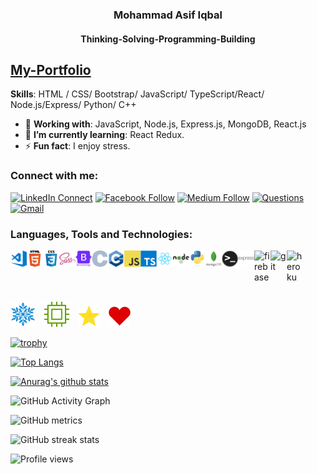 <h3 align="center">Mohammad Asif Iqbal</h3>
<h4 align="center">Thinking-Solving-Programming-Building</h4>

## [My-Portfolio](https://mohammad-asif-iqbal.netlify.app/)


<b>Skills</b>: HTML / CSS/ Bootstrap/ JavaScript/ TypeScript/React/ Node.js/Express/ Python/ C++

- 🔭 <b>Working with</b>: JavaScript, Node.js, Express.js, MongoDB, React.js 
- 🌱 <b>I’m currently learning</b>: React Redux. 
- ⚡ <b>Fun fact</b>: I enjoy stress.  

### Connect with me:

[![LinkedIn Connect](https://img.shields.io/badge/%20-Connect-black?color=14171A&labelColor=212121&logo=linkedin&logoColor=ffffff)](https://www.linkedin.com/in/mohammad-asif-iqbal/) 
[![Facebook Follow](https://img.shields.io/badge/%20-Follow-black?color=14171A&labelColor=1976d2&logo=facebook&logoColor=ffffff)](https://www.facebook.com/asif.asifiqbal.71868) 
[![Medium Follow](https://img.shields.io/badge/%20-Follow-black?color=14171A&labelColor=1976d2&logo=medium&logoColor=ffffff)](https://medium.com/@mohammad.asif.iqbal.200) 
[![Questions](https://img.shields.io/badge/%20-Questions-black?color=14171A&labelColor=fff&logo=stackoverflow&logoColor=0c0d0e26)](https://stackoverflow.com/users/14570607/asif)
[![Gmail](https://img.shields.io/badge/%20-Send%20Mail-black?color=14171A&labelColor=ef5350&logo=gmail&logoColor=ffffff)](mailto:mohammad.asif.iqbal.200@gmail.com?subject=From%20GitHub&body=Hi,%20there.%20Reaching%20you%20from%20GitHub.)
<br /> 


### Languages, Tools and Technologies:

<a href='#'><img align="left" alt="Visual Studio Code" width="26px" margin-bottom="25px" src="https://raw.githubusercontent.com/github/explore/80688e429a7d4ef2fca1e82350fe8e3517d3494d/topics/visual-studio-code/visual-studio-code.png" /><img align="left" alt="HTML5" width="26px" src="https://raw.githubusercontent.com/github/explore/80688e429a7d4ef2fca1e82350fe8e3517d3494d/topics/html/html.png" /><img align="left" alt="CSS3" width="26px" src="https://raw.githubusercontent.com/github/explore/80688e429a7d4ef2fca1e82350fe8e3517d3494d/topics/css/css.png" /><img align="left" alt="Sass" width="26px" src="https://raw.githubusercontent.com/github/explore/80688e429a7d4ef2fca1e82350fe8e3517d3494d/topics/sass/sass.png" /><img align="left" src="https://raw.githubusercontent.com/devicons/devicon/master/icons/bootstrap/bootstrap-plain-wordmark.svg" alt="bootstrap" width="26px"/><img align="left" src="https://raw.githubusercontent.com/devicons/devicon/master/icons/c/c-original.svg" alt="c" width="26px"/><img align="left" src="https://raw.githubusercontent.com/devicons/devicon/master/icons/cplusplus/cplusplus-original.svg" alt="cplusplus" width="26px"/><img align="left" alt="JavaScript" width="26px" src="https://raw.githubusercontent.com/github/explore/80688e429a7d4ef2fca1e82350fe8e3517d3494d/topics/javascript/javascript.png" />
<img align="left" src="https://raw.githubusercontent.com/devicons/devicon/master/icons/typescript/typescript-original.svg" alt="typescript" width="26px"/><img align="left" alt="React" width="26px" src="https://raw.githubusercontent.com/github/explore/80688e429a7d4ef2fca1e82350fe8e3517d3494d/topics/react/react.png" /><img align="left" src="https://raw.githubusercontent.com/devicons/devicon/master/icons/nodejs/nodejs-original-wordmark.svg" alt="nodejs" width="26px"/><img align="left" src="https://raw.githubusercontent.com/devicons/devicon/master/icons/python/python-original.svg" alt="python" width="26px" /><img align="left" src="https://raw.githubusercontent.com/devicons/devicon/master/icons/mongodb/mongodb-original-wordmark.svg" alt="mongodb" width="26px"/><img align="left" alt="HTML5" width="26px" src="https://raw.githubusercontent.com/github/explore/80688e429a7d4ef2fca1e82350fe8e3517d3494d/topics/terminal/terminal.png" />
<img align="left" src="https://raw.githubusercontent.com/devicons/devicon/master/icons/express/express-original-wordmark.svg" alt="express" width="26px"/><img align="left" src="https://www.vectorlogo.zone/logos/firebase/firebase-icon.svg" alt="firebase" width="26px"/><img align="left" src="https://www.vectorlogo.zone/logos/git-scm/git-scm-icon.svg" alt="git" width="26px"/><img align="left" src="https://www.vectorlogo.zone/logos/heroku/heroku-icon.svg" alt="heroku" width="26px"/></a>

<br />
<br />
<br />
<br />


<a href='https://archiveprogram.github.com/'><img src='https://raw.githubusercontent.com/acervenky/animated-github-badges/master/assets/acbadge.gif' width='40' height='40'></a> <a href='https://docs.github.com/en/developers'><img src='https://raw.githubusercontent.com/acervenky/animated-github-badges/master/assets/devbadge.gif' width='40' height='40'></a> <a href='https://stars.github.com/'><img src='https://raw.githubusercontent.com/acervenky/animated-github-badges/master/assets/starbadge.gif' width='35' height='35'></a> <a href='https://docs.github.com/en/github/supporting-the-open-source-community-with-github-sponsors'><img src='https://raw.githubusercontent.com/acervenky/animated-github-badges/master/assets/sponsorbadge.gif' width='35' height='35'></a> 

[![trophy](https://github-profile-trophy.vercel.app/?username=Mohammad-Asif-Iqbal)](https://github.com/ryo-ma/github-profile-trophy)

[![Top Langs](https://github-readme-stats.vercel.app/api/top-langs/?username=Mohammad-Asif-Iqbal&layout=compact&theme=tokyonight)](https://github.com/anuraghazra/github-readme-stats)

[![Anurag's github stats](https://github-readme-stats.vercel.app/api?username=Mohammad-Asif-Iqbal&theme=tokyonight)](https://github.com/anuraghazra/github-readme-stats)

![GitHub Activity Graph](https://activity-graph.herokuapp.com/graph?username=Mohammad-Asif-Iqbal)  

![GitHub metrics](https://metrics.lecoq.io/Mohammad-Asif-Iqbal)  

![GitHub streak stats](https://github-readme-streak-stats.herokuapp.com/?user=Mohammad-Asif-Iqbal)  

![Profile views](https://gpvc.arturio.dev/Mohammad-Asif-Iqbal)  
